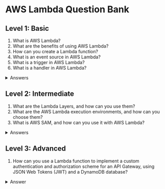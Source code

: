 # AWS Lambda Question Bank

## Level 1: Basic

<ol>
<li>What is AWS Lambda?</li>
<li>What are the benefits of using AWS Lambda?</li>
<li>How can you create a Lambda function?</li>
<li>What is an event source in AWS Lambda?</li>
<li>What is a trigger in AWS Lambda?</li>
<li>What is a handler in AWS Lambda?</li>
</ol>

<details>
<summary>Answers</summary>
<ol>
<li>AWS Lambda is a serverless compute service that lets you run your code without provisioning or managing servers.</li>
<li>AWS Lambda provides benefits such as reduced operational overhead, faster time-to-market, lower cost, automatic scaling and high availability, seamless integration with other AWS services, and flexible pricing options.</li>
<li>A Lambda function can be created using the AWS Management Console, AWS CLI, or AWS SDKs, by defining the function code, configuration, and permissions. The function code can be written in the supported programming languages or uploaded as a zip package. The configuration includes the function name, runtime, memory, timeout, and other settings. The permissions include the IAM roles and policies that define the access to the AWS resources and services.</li>
<li>An event source in AWS Lambda represents a service or resource that can trigger a Lambda function to run, and can include AWS services such as S3, DynamoDB, Kinesis, SNS, or API Gateway, as well as custom sources or external services.</li>
<li>A trigger in AWS Lambda represents a mapping between an event source and a Lambda function, and can be configured to invoke the function asynchronously or synchronously, with or without data transformation or filtering.</li>
<li>A handler in AWS Lambda represents a function or method that is invoked when a Lambda function is triggered, and has a specific signature and input/output format depending on the programming language and event source.</li>
</ol>
</details>

## Level 2: Intermediate

<ol>
<li>What are the Lambda Layers, and how can you use them?</li>
<li>What are the AWS Lambda execution environments, and how can you choose them?</li>
<li>What is AWS SAM, and how can you use it with AWS Lambda?</li>
</ol>

<details>
<summary>Answers</summary>
<ol>
<li>AWS Lambda Layers are a feature that allows you to manage and share common code and libraries across multiple functions or runtimes, without duplicating the code or increasing the function size. Lambda Layers can be created and managed using the AWS Management Console, AWS CLI, or AWS SDKs, and can be attached to the Lambda functions at the function level or the account level. Lambda Layers can be versioned and shared between accounts or regions, and can contain up to 5 GB of code and data.</li>
<li>AWS Lambda execution environments are the underlying platform and operating system that run the Lambda functions, and can vary by the programming language and runtime used. AWS Lambda currently supports two types of execution environments: the AWS Lambda Managed Runtimes, which are preconfigured and maintained by AWS, and the AWS Lambda Custom Runtimes, which allow you to use a custom version of the runtime or a new programming language. To choose the appropriate execution environment for a Lambda function, you need to consider factors such as performance, compatibility, security, and extensibility.</li>
<li>AWS SAM (Serverless Application Model) is a framework that allows you to define and deploy serverless applications that use AWS Lambda, API Gateway, and other AWS services. AWS SAM provides a simplified syntax and structure for defining the application resources and services, and can be used with the AWS CLI or the AWS Management Console. AWS SAM includes features such as the AWS SAM CLI, which provides local testing and debugging of the Lambda functions, the AWS SAM Policy Templates, which provide predefined IAM policies for common use cases, and the AWS SAM Resource Types, which provide predefined CloudFormation resources for serverless applications.</li>
</ol>
</details>

## Level 3: Advanced

<ol>
<li>How can you use a Lambda function to implement a custom authentication and authorization scheme for an API Gateway, using JSON Web Tokens (JWT) and a DynamoDB database?</li>
</ol>

<details>
<summary>Answer</summary>
<ol>
1. Create a DynamoDB table that stores the user credentials, such as the user ID, password, and role. Define the necessary indexes and access policies.<br>
2. Create a Lambda function that receives the incoming API Gateway requests, extracts the JWT token from the Authorization header, and decodes and verifies the token using a JWT library such as jsonwebtoken.<br>
3. If the JWT token is valid, extract the user ID or other attributes from the token payload, and use it to query the DynamoDB table for the user credentials. You can use the AWS SDK for JavaScript to interact with DynamoDB.<br>
4. If the user credentials are valid and match the expected role or permissions, return the API Gateway request to the appropriate endpoint. If the user credentials are invalid or missing, return an HTTP 401 Unauthorized error.<br>
5. Configure the API Gateway to use the Lambda function as a custom authorizer for the incoming requests, and to map the user ID or other attributes from the JWT token to the backend services or resources.
</ol>
</details>
